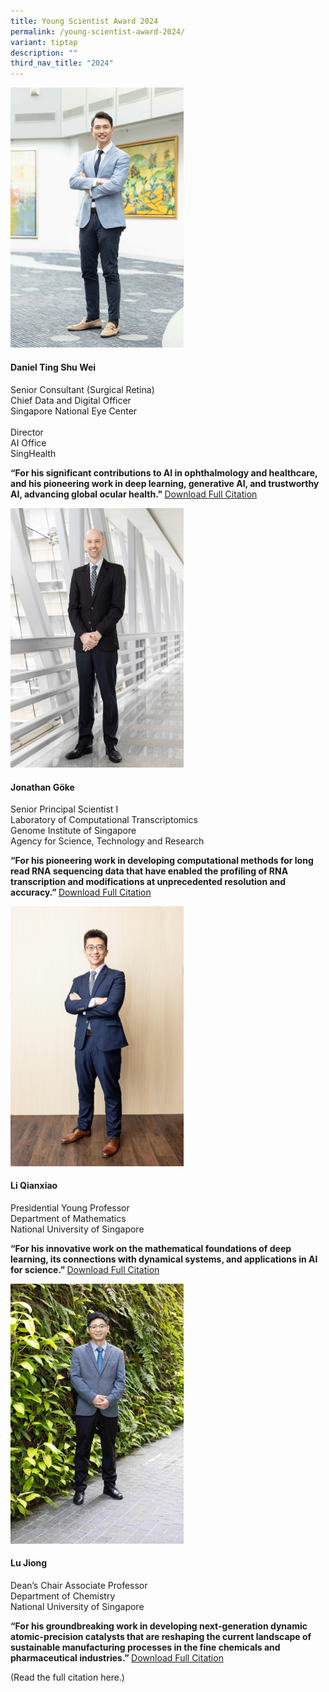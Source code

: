 ```yaml
---
title: Young Scientist Award 2024
permalink: /young-scientist-award-2024/
variant: tiptap
description: ""
third_nav_title: "2024"
---
```

<p></p>
<div class="isomer-image-wrapper">
<img style="width: 55%;" height="auto" width="100%" alt="Daniel Ting Shu Wei" src="/images/Winners/2024/2MB_070824_NRF_YSA_Portraits_098_Edit_FINAL.jpg">
</div>
<h4><strong>Daniel Ting Shu Wei</strong></h4>
<p>Senior Consultant (Surgical Retina)
<br>Chief Data and Digital Officer
<br>Singapore National Eye Center
<br>
<br>Director
<br>AI Office
<br>SingHealth</p>
<p><strong>“For his significant contributions to AI in ophthalmology and healthcare, and his pioneering work in deep learning, generative AI, and trustworthy AI, advancing global ocular health." </strong>
<a href="/files/Citations/2024/2024_YSA_Daniel_Ting.pdf" rel="noopener noreferrer nofollow" target="_blank">Download Full Citation</a>
</p>
<p></p>
<p></p>
<div class="isomer-image-wrapper">
<img style="width: 55%;" height="auto" width="100%" alt="Jonathan Göke" src="/images/Winners/2024/2MB_070824_NRF_YSA_Portraits_284_Edit_FINAL.jpg">
</div>
<h4><strong>Jonathan Göke</strong></h4>
<p>Senior Principal Scientist I
<br>Laboratory of Computational Transcriptomics
<br>Genome Institute of Singapore
<br>Agency for Science, Technology and Research</p>
<p><strong>“For his pioneering work in developing computational methods for long read RNA sequencing data that have enabled the profiling of RNA transcription and modifications at unprecedented resolution and accuracy.” </strong>
<a href="/files/Citations/2024/2024_YSA_Jonathan_Goke.pdf" rel="noopener noreferrer nofollow" target="_blank">Download Full Citation</a>
</p>
<p></p>
<p></p>
<div class="isomer-image-wrapper">
<img style="width: 55%;" height="auto" width="100%" alt="Li Qianxiao" src="/images/Winners/2024/2MB_070824_NRF_YSA_Portraits_143_Edit_Edit_FINAL.jpg">
</div>
<h4><strong>Li Qianxiao</strong></h4>
<p>Presidential Young Professor
<br>Department of Mathematics
<br>National University of Singapore</p>
<p><strong>“For his innovative work on the mathematical foundations of deep learning, its connections with dynamical systems, and applications in AI for science.” </strong>
<a href="/files/Citations/2024/2024_YSA_Li_Qianxiao.pdf" rel="noopener noreferrer nofollow" target="_blank">Download Full Citation</a>
</p>
<p></p>
<p></p>
<div class="isomer-image-wrapper">
<img style="width: 55%;" height="auto" width="100%" alt="Lu Jiong" src="/images/Winners/2024/2MB_070824_NRF_YSA_Portraits_398_Edit_Edit_FINAL.jpg">
</div>
<h4><strong>Lu Jiong</strong></h4>
<p>Dean’s Chair Associate Professor
<br>Department of Chemistry
<br>National University of Singapore</p>
<p><strong>“For his groundbreaking work in developing next-generation dynamic atomic-precision catalysts that are reshaping the current landscape of sustainable manufacturing processes in the fine chemicals and pharmaceutical industries.” </strong>
<a href="/files/Citations/2024/2024_YSA_Lu_Jiong.pdf" rel="noopener noreferrer nofollow" target="_blank">Download Full Citation</a>
</p>
<p>(Read the full citation here.)</p>